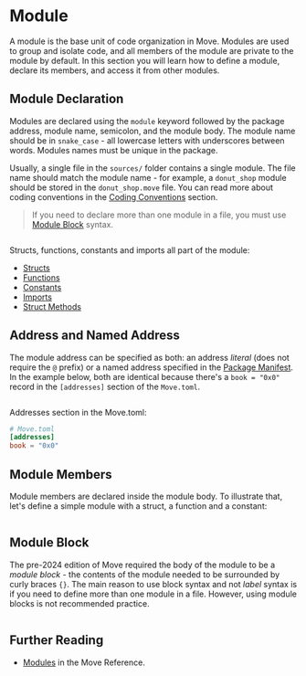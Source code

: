 # Module

<!--

Chapter: Base Syntax
Goal: Introduce module keyword.
Notes:
    - modules are the base unit of code organization
    - module members are private by default
    - types internal to the module have special access rules
    - only module can pack and unpack its types

 -->

A module is the base unit of code organization in Move. Modules are used to group and isolate code,
and all members of the module are private to the module by default. In this section you will learn
how to define a module, declare its members, and access it from other modules.

## Module Declaration

Modules are declared using the `module` keyword followed by the package address, module name,
semicolon, and the module body. The module name should be in `snake_case` - all lowercase letters
with underscores between words. Modules names must be unique in the package.

Usually, a single file in the `sources/` folder contains a single module. The file name should match
the module name - for example, a `donut_shop` module should be stored in the `donut_shop.move` file.
You can read more about coding conventions in the
[Coding Conventions](./../guides/code-quality-checklist) section.

> If you need to declare more than one module in a file, you must use [Module Block](#module-block)
> syntax.

```move file=packages/samples/sources/move-basics/module-label.move anchor=module

```

Structs, functions, constants and imports all part of the module:

- [Structs](./struct)
- [Functions](./function)
- [Constants](./constants)
- [Imports](./importing-modules)
- [Struct Methods](./struct-methods)

## Address and Named Address

The module address can be specified as both: an address _literal_ (does not require the `@` prefix)
or a named address specified in the [Package Manifest](./../concepts/manifest). In the example
below, both are identical because there's a `book = "0x0"` record in the `[addresses]` section of
the `Move.toml`.

```move file=packages/samples/sources/move-basics/module.move anchor=address_literal

```

Addresses section in the Move.toml:

```toml
# Move.toml
[addresses]
book = "0x0"
```

## Module Members

Module members are declared inside the module body. To illustrate that, let's define a simple module
with a struct, a function and a constant:

```move file=packages/samples/sources/move-basics/module-members.move anchor=members

```

## Module Block

The pre-2024 edition of Move required the body of the module to be a _module block_ - the contents
of the module needed to be surrounded by curly braces `{}`. The main reason to use block syntax and
not _label_ syntax is if you need to define more than one module in a file. However, using module
blocks is not recommended practice.

```move file=packages/samples/sources/move-basics/module.move anchor=members

```

## Further Reading

- [Modules](./../../reference/modules) in the Move Reference.
